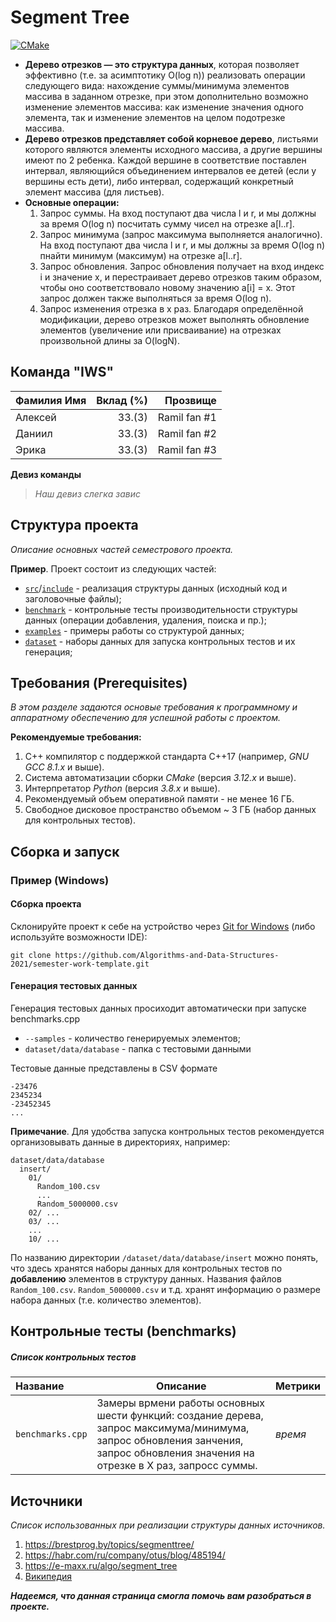 # Segment Tree

[![CMake](https://github.com/Algorithms-and-Data-Structures-2021/semester-work-segment-tree/actions/workflows/cmake.yml/badge.svg)](https://github.com/Algorithms-and-Data-Structures-2021/semester-work-segment-tree/actions/workflows/cmake.yml)


- **Дерево отрезков — это структура данных**, которая позволяет эффективно (т.е. за асимптотику O(log n)) реализовать операции следующего вида: нахождение суммы/минимума элементов массива в заданном отрезке, при этом дополнительно возможно изменение элементов массива: как изменение значения одного элемента, так и изменение элементов на целом подотрезке массива.
- **Дерево отрезков представляет собой корневое дерево**, листьями которого являются элементы исходного массива, а другие вершины имеют по 2 ребенка. Каждой вершине в соответствие поставлен интервал, являющийся объединением интервалов ее детей (если у вершины есть дети), либо интервал, содержащий конкретный элемент массива (для листьев).
- **Основные операции:**
    1. Запрос суммы.
      На вход поступают два числа l и r, и мы должны за время O(log n) посчитать сумму чисел на отрезке a[l..r].
    2. Запрос минимума (запрос максимума выполняется аналогично).
      На вход поступают два числа l и r, и мы должны за время O(log n) пнайти минимум (максимум) на отрезке a[l..r].
    3. Запрос обновления.
      Запрос обновления получает на вход индекс i и значение x, и перестраивает дерево отрезков таким образом, чтобы оно соответствовало новому значению a[i] = x. Этот запрос должен также выполняться за время O(log n).
    1. Запрос изменения отрезка в x раз.
      Благодаря определённой модификации, дерево отрезков может выполнять обновление элементов (увеличение или присваивание) на отрезках произвольной длины за O(logN).


## Команда "IWS"



| Фамилия Имя   | Вклад (%) | Прозвище              |
| :---          |   ---:    |  ---:                 |
| Алексей       | 33.(3)        |  Ramil fan #1   |
| Даниил        | 33.(3)        |  Ramil fan #2   |
| Эрика         | 33.(3)        |  Ramil fan #3   |

**Девиз команды**
> _Наш девиз слегка завис_

## Структура проекта

_Описание основных частей семестрового проекта._

**Пример**. Проект состоит из следующих частей:

- [`src`](src)/[`include`](include) - реализация структуры данных (исходный код и заголовочные файлы);
- [`benchmark`](benchmark) - контрольные тесты производительности структуры данных (операции добавления, удаления,
  поиска и пр.);
- [`examples`](examples) - примеры работы со структурой данных;
- [`dataset`](dataset) - наборы данных для запуска контрольных тестов и их генерация;

## Требования (Prerequisites)

_В этом разделе задаются основые требования к программному и аппаратному обеспечению для успешной работы с проектом._

**Рекомендуемые требования:**

1. С++ компилятор c поддержкой стандарта C++17 (например, _GNU GCC 8.1.x_ и выше).
2. Система автоматизации сборки _CMake_ (версия _3.12.x_ и выше).
3. Интерпретатор _Python_ (версия _3.8.x_ и выше).
4. Рекомендуемый объем оперативной памяти - не менее 16 ГБ.
5. Свободное дисковое пространство объемом ~ 3 ГБ (набор данных для контрольных тестов).

## Сборка и запуск

### Пример (Windows)

#### Сборка проекта

Склонируйте проект к себе на устройство через [Git for Windows](https://gitforwindows.org/) (либо используйте
возможности IDE):

```shell
git clone https://github.com/Algorithms-and-Data-Structures-2021/semester-work-template.git
```



#### Генерация тестовых данных

Генерация тестовых данных просиходит автоматически при запуске benchmarks.cpp

- `--samples` - количество генерируемых элементов;
- `dataset/data/database` - папка с тестовыми данными

Тестовые данные представлены в CSV формате

```csv
-23476
2345234
-23452345
...
```

**Примечание**. Для удобства запуска контрольных тестов рекомендуется организовывать данные в директориях, например:

```shell
dataset/data/database
  insert/
    01/
      Random_100.csv
      ...
      Random_5000000.csv
    02/ ...
    03/ ...
    ...
    10/ ...
```

По названию директории `/dataset/data/database/insert` можно понять, что здесь хранятся наборы данных для контрольных тестов по
**добавлению** элементов в структуру данных. Названия файлов `Random_100.csv`. `Random_5000000.csv` и т.д. хранят информацию о размере набора данных (т.е. количество элементов). 

## Контрольные тесты (benchmarks)

##### Список контрольных тестов

| Название                  | Описание                                | Метрики         |
| :---                      | ---                                     | :---            |
| `benchmarks.cpp`          | Замеры врмени работы основных шести функций: создание дерева, запрос максимума/минимума, запрос обновления занчения, запрос обновления значения на отрезке в Х раз, запросс суммы.| _время_         |


## Источники

_Список использованных при реализации структуры данных источников._

1) https://brestprog.by/topics/segmenttree/
2) https://habr.com/ru/company/otus/blog/485194/
3) https://e-maxx.ru/algo/segment_tree
4) [Википедия](https://ru.wikipedia.org/wiki/%D0%94%D0%B5%D1%80%D0%B5%D0%B2%D0%BE_%D0%BE%D1%82%D1%80%D0%B5%D0%B7%D0%BA%D0%BE%D0%B2)

_**Надеемся, что данная страница смогла помочь вам разобраться в проекте.**_
